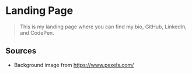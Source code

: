 # Landing Page

> This is my landing page where you can find my bio, GitHub, LinkedIn, and CodePen.

## Sources
* Background image from https://www.pexels.com/
